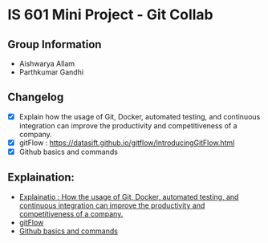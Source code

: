 # IS 601 Mini Project - Git Collab

## Group Information
* Aishwarya Allam
* Parthkumar Gandhi

## Changelog
- [X] Explain how the usage of Git, Docker, automated testing, and continuous integration can improve the productivity and competitiveness of a company.
- [X] gitFlow : https://datasift.github.io/gitflow/IntroducingGitFlow.html
- [X] Github basics and commands

## Explaination:
* [Explainatio : How the usage of Git, Docker, automated testing, and continuous integration can improve the productivity and competitiveness of a company.](Git%20Docker%20Automated%20testing%20Continuous%20integration.md)
* [gitFlow](gitFlow.md)
* [Github basics and commands](Git%20basics%20and%20commands.md)